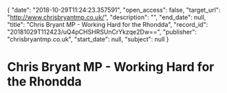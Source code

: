 {
  "date": "2018-10-29T11:24:23.357591", 
  "open_access": false, 
  "target_url": "http://www.chrisbryantmp.co.uk/", 
  "description": "", 
  "end_date": null, 
  "title": "Chris Bryant MP - Working Hard for the Rhondda", 
  "record_id": "20181029T112423/uQ4pCHSHRSUnCrYkzqe2Dw==", 
  "publisher": "chrisbryantmp.co.uk", 
  "start_date": null, 
  "subject": null
}

# Chris Bryant MP - Working Hard for the Rhondda

